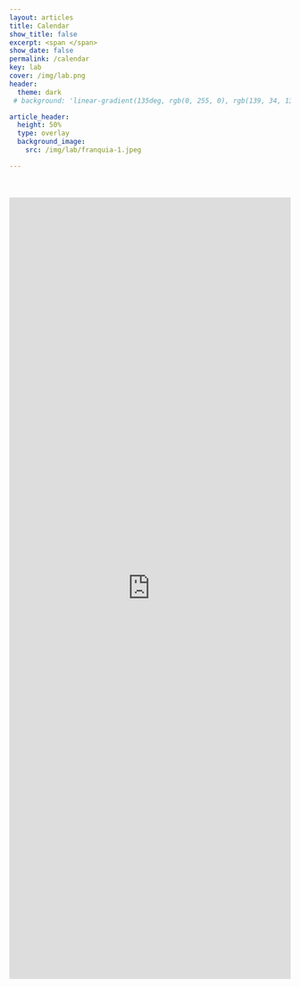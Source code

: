 ```yaml
---
layout: articles
title: Calendar
show_title: false
excerpt: <span </span>
show_date: false
permalink: /calendar
key: lab
cover: /img/lab.png
header:
  theme: dark
 # background: 'linear-gradient(135deg, rgb(0, 255, 0), rgb(139, 34, 139, .1))'

article_header:
  height: 50%
  type: overlay
  background_image:
    src: /img/lab/franquia-1.jpeg

---
```


<br>
<br>

<!-- Google Calendar Appointment Scheduling begin -->
<iframe src="https://calendar.google.com/calendar/appointments/schedules/AcZssZ2E7HM16smJlViabRPO6puSuIFX9H8KtN2opGDoMW3P_dzN9WYnVEyfWp4O4mendFmkBYVsPzvY?gv=true" style="border: 0; background-color: white;" width="100%" height="1400" frameborder="0"></iframe>

<!-- end Google Calendar Appointment Scheduling -->